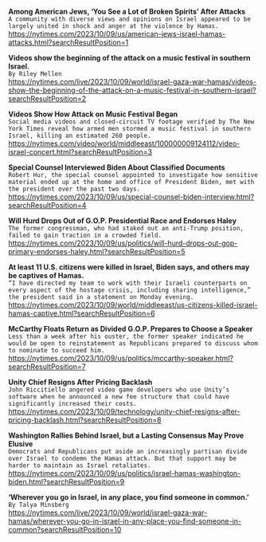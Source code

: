 **Among American Jews, ‘You See a Lot of Broken Spirits’ After Attacks**\
`A community with diverse views and opinions on Israel appeared to be largely united in shock and anger at the violence by Hamas.`\
https://nytimes.com/2023/10/09/us/american-jews-israel-hamas-attacks.html?searchResultPosition=1

**Videos show the beginning of the attack on a music festival in southern Israel.**\
`By Riley Mellen`\
https://nytimes.com/live/2023/10/09/world/israel-gaza-war-hamas/videos-show-the-beginning-of-the-attack-on-a-music-festival-in-southern-israel?searchResultPosition=2

**Videos Show How Attack on Music Festival Began**\
`Social media videos and closed-circuit TV footage verified by The New York Times reveal how armed men stormed a music festival in southern Israel, killing an estimated 260 people.`\
https://nytimes.com/video/world/middleeast/100000009124112/video-israel-concert.html?searchResultPosition=3

**Special Counsel Interviewed Biden About Classified Documents**\
`Robert Hur, the special counsel appointed to investigate how sensitive material ended up at the home and office of President Biden, met with the president over the past two days.`\
https://nytimes.com/2023/10/09/us/special-counsel-biden-interview.html?searchResultPosition=4

**Will Hurd Drops Out of G.O.P. Presidential Race and Endorses Haley**\
`The former congressman, who had staked out an anti-Trump position, failed to gain traction in a crowded field.`\
https://nytimes.com/2023/10/09/us/politics/will-hurd-drops-out-gop-primary-endorses-haley.html?searchResultPosition=5

**At least 11 U.S. citizens were killed in Israel, Biden says, and others may be captives of Hamas.**\
`“I have directed my team to work with their Israeli counterparts on every aspect of the hostage crisis, including sharing intelligence,” the president said in a statement on Monday evening.`\
https://nytimes.com/2023/10/09/world/middleeast/us-citizens-killed-israel-hamas-captive.html?searchResultPosition=6

**McCarthy Floats Return as Divided G.O.P. Prepares to Choose a Speaker**\
`Less than a week after his ouster, the former speaker indicated he would be open to reinstatement as Republicans prepared to discuss whom to nominate to succeed him.`\
https://nytimes.com/2023/10/09/us/politics/mccarthy-speaker.html?searchResultPosition=7

**Unity Chief Resigns After Pricing Backlash**\
`John Riccitiello angered video game developers who use Unity’s software when he announced a new fee structure that could have significantly increased their costs.`\
https://nytimes.com/2023/10/09/technology/unity-chief-resigns-after-pricing-backlash.html?searchResultPosition=8

**Washington Rallies Behind Israel, but a Lasting Consensus May Prove Elusive**\
`Democrats and Republicans put aside an increasingly partisan divide over Israel to condemn the Hamas attack. But that support may be harder to maintain as Israel retaliates.`\
https://nytimes.com/2023/10/09/us/politics/israel-hamas-washington-biden.html?searchResultPosition=9

**‘Wherever you go in Israel, in any place, you find someone in common.’**\
`By Talya Minsberg`\
https://nytimes.com/live/2023/10/09/world/israel-gaza-war-hamas/wherever-you-go-in-israel-in-any-place-you-find-someone-in-common?searchResultPosition=10

